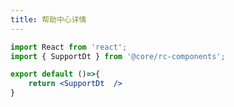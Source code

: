 ```yaml
---
title: 帮助中心详情
---
```


```jsx
import React from 'react';
import { SupportDt } from '@core/rc-components';

export default ()=>{
    return <SupportDt  />
}

```


<API ></API>
